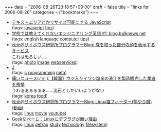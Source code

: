 +++
date = "2006-08-26T23:18:57+09:00"
draft = false
title = "links for 2006-08-26"
categories = ["bookmarks"]
+++

<ul class="delicious">
	<li>
		<div class="delicious-link"><a href="http://espion.just-size.jp/archives/06/237175908.html">テキストエリアとかリサイズ可能にする JavaScript</a></div>
		<div class="delicious-tags">(tags: <a href="http://del.icio.us/nobu666/javascript">javascript</a> <a href="http://del.icio.us/nobu666/tips">tips</a>)</div>
	</li>
	<li>
		<div class="delicious-link"><a href="http://blog.bulknews.net/mt/archives/002064.html">学校では教えてくれないエンジニアリング英語 #1: blog.bulknews.net</a></div>
		<div class="delicious-tags">(tags: <a href="http://del.icio.us/nobu666/english">english</a> <a href="http://del.icio.us/nobu666/language">language</a> <a href="http://del.icio.us/nobu666/computer">computer</a> <a href="http://del.icio.us/nobu666/tips">tips</a>)</div>
	</li>
	<li>
		<div class="delicious-link"><a href="http://labs.cybozu.co.jp/blog/akky/archives/2006/08/face_morphing.html">秋元@サイボウズ研究所プログラマーBlog: 歳を取った自分の顔を表示するサービス</a></div>
		<div class="delicious-extended">これは恐ろしい…</div>
		<div class="delicious-tags">(tags: <a href="http://del.icio.us/nobu666/photo">photo</a> <a href="http://del.icio.us/nobu666/image">image</a> <a href="http://del.icio.us/nobu666/webservices">webservices</a>)</div>
	</li>
	<li>
		<div class="delicious-link"><a href="http://d.hatena.ne.jp/w_o/20060808#p3">J</a></div>
		<div class="delicious-tags">(tags: <a href="http://del.icio.us/nobu666/c">c</a> <a href="http://del.icio.us/nobu666/programming">programming</a> <a href="http://del.icio.us/nobu666/neta">neta</a>)</div>
	</li>
	<li>
		<div class="delicious-link"><a href="http://blog.livedoor.jp/dqnplus/archives/775871.html">痛いニュース(ﾉ∀`):【韓国】ウジ入りイワシ塩辛の液汁を製造販売した業者を検挙</a></div>
		<div class="delicious-extended">うわぁぁぁぁぁぁ……流石としかいいようがない</div>
		<div class="delicious-tags">(tags: <a href="http://del.icio.us/nobu666/korea">korea</a> <a href="http://del.icio.us/nobu666/food">food</a>)</div>
	</li>
	<li>
		<div class="delicious-link"><a href="http://labs.cybozu.co.jp/blog/akky/archives/2006/08/linux_cat_feeder.html">秋元@サイボウズ研究所プログラマーBlog: Linux猫フィーダー(餌やり機) (動画)</a></div>
		<div class="delicious-tags">(tags: <a href="http://del.icio.us/nobu666/linux">linux</a> <a href="http://del.icio.us/nobu666/movie">movie</a> <a href="http://del.icio.us/nobu666/youtube">youtube</a>)</div>
	</li>
	<li>
		<div class="delicious-link"><a href="http://www.geekpage.jp/blog/?id=2006/8/22">Geekなぺーじ：Linuxにデフラグが無い理由</a></div>
		<div class="delicious-tags">(tags: <a href="http://del.icio.us/nobu666/linux">linux</a> <a href="http://del.icio.us/nobu666/defrag">defrag</a> <a href="http://del.icio.us/nobu666/study">study</a> <a href="http://del.icio.us/nobu666/technology">technology</a> <a href="http://del.icio.us/nobu666/filesystem">filesystem</a>)</div>
	</li>
</ul>
